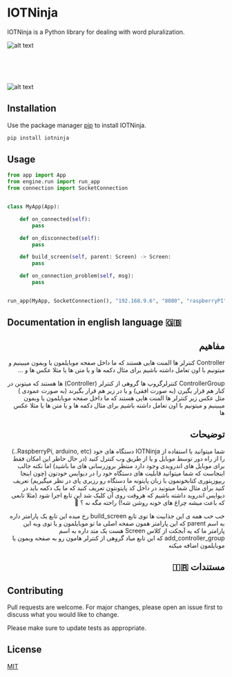 # IOTNinja

IOTNinja is a Python library for dealing with word pluralization.

![alt text](http://www.upsara.com/images/x581442_.png)

</br>
</br>
</br>


![alt text](http://www.upsara.com/images/n942896_.jpg)

## Installation

Use the package manager [pip](https://pip.pypa.io/en/stable/) to install IOTNinja.

```bash
pip install iotninja
```

## Usage

```python
from app import App
from engine.run import run_app
from connection import SocketConnection


class MyApp(App):

    def on_connected(self):
        pass

    def on_disconnected(self):
        pass

    def build_screen(self, parent: Screen) -> Screen:
        pass

    def on_connection_problem(self, msg):
        pass


run_app(MyApp, SocketConnection(), "192.168.9.6", "8080", "raspberryPI", "normal device")

```


## Documentation in english language 🇬🇧


<div dir="rtl">

## مفاهیم 


  Controller کنترلر ها المنت هایی هستند که ما داخل صفحه موبایلمون یا وبمون میبینیم و میتونیم با اون تعامل داشته باشیم برای مثال دکمه ها و یا متن ها یا مثلا عکس ها و ...

  ControllerGroup کنترلرگروپ ها گروهی از کنترلر (Controller) ها هستند که میتونن در کنار هم قرار بگیرن (به صورت افقی)  و یا در زیر هم قرار بگیرند (به صورت عمودی ) مثل عکس زیر
کنترلر ها المنت هایی هستند که ما داخل صفحه موبایلمون یا وبمون میبینیم و میتونیم با اون تعامل داشته باشیم برای مثال دکمه ها و یا متن ها یا مثلا عکس ها

## توضیحات


شما میتوانید با استفاده از IOTNinja دستگاه های خود (RaspberryPi, arduino, etc..) را از راه دور توسط موبایل و یا از طریق وب کنترل کنید (در حال حاظر این امکان فقط برای موبایل های اندرویدی وجود دارد منتظر بروزرسانی های ما باشید) اما نکته جالب اینجاست که شما میتوانید قابلیت های دستگاه خود را در دیوایس خودتون (چون اینجا ریپوزیتوری کتابخونمون با زبان پایتونه ما دستگاه رو رزبری پای در نظر میگیریم) تعریف کنید برای مثال شما میتونید در داخل کد پایتونتون تعریف کنید که ما یک دکمه باید در دیوایس اندروید داشته باشیم که هروقت روی آن کلیک شد این تابع اجرا شود (مثلا تابعی که باعث میشه چراغ های خونه روشن شه!)  راحته مگه نه ؟ 🤪

خب خب همه ی این جذابیت ها توی تابع build_screen رخ میده این تابع یک پارامتر داره به اسم parent  که این پارامتر همون صفحه اصلی ما تو موبایلمون و یا توی وبه این پارامتر ما که یه آبجکت از کلاس Screen  هست یک متد داره به اسم add_controller_group که این تابع میاد گروهی از کنترلر هامون رو به صفحه وبمون یا موبایلمون اضافه میکنه 
 
## مستندات 🇮🇷 

</div>


## Contributing
Pull requests are welcome. For major changes, please open an issue first to discuss what you would like to change.

Please make sure to update tests as appropriate.

## License
[MIT](https://choosealicense.com/licenses/mit/)
